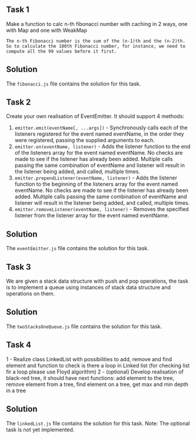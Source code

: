 ## Task 1 ## 
Make a function to calc n-th fibonacci number with caching in 2 ways, one with Map and one with WeakMap

`The n-th Fibonacci number is the sum of the (n-1)th and the (n-2)th. 
So to calculate the 100th Fibonacci number, for instance, we need to compute all the 99 values before it first.`

## Solution ##

The `fibonacci.js` file contains the solution for this task.

## Task 2 ##
Create your own realisation of EventEmitter. It should support 4 methods:
1. `emitter.emit(eventName[, ...args])`  - Synchronously calls each of the listeners registered for the event named eventName, in the order they were registered, passing the supplied arguments to each.
2. `emitter.on(eventName, listener)` - Adds the listener function to the end of the listeners array for the event named eventName. No checks are made to see if the listener has already been added. Multiple calls passing the same combination of eventName and listener will result in the listener being added, and called, multiple times.
3. `emitter.prependListener(eventName, listener)` - Adds the listener function to the beginning of the listeners array for the event named eventName. No checks are made to see if the listener has already been added. Multiple calls passing the same combination of eventName and listener will result in the listener being added, and called, multiple times.
4. `emitter.removeListener(eventName, listener)` - Removes the specified listener from the listener array for the event named eventName.

## Solution ##

The `eventEmitter.js` file contains the solution for this task.

## Task 3 ##

We are given a stack data structure with push and pop operations, 
the task is to implement a queue using instances of stack data structure and operations on them.

## Solution ##

The `twoStacksOneQueue.js` file contains the solution for this task.

## Task 4 ##

1 - Realize class LinkedList with possibilities to add, remove and find element and function to check is there a loop in Linked list (for checking list fir a loop please use Floyd algorithm)
2 - (optional) Develop realisation of black-red tree, it should have next functions:  add element to the tree, remove element from a tree, find element on a tree, get max and min depth in a tree

## Solution ##

The `linkedList.js` file contains the solution for this task.
Note: The optional task is not yet implemented.